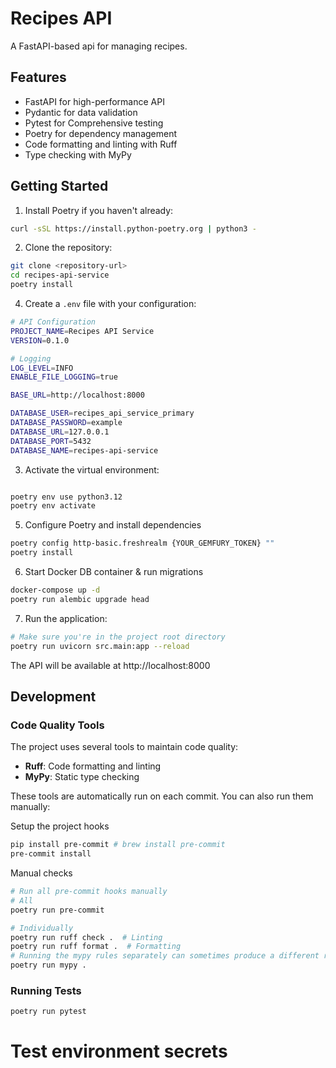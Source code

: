 # Recipes API

A FastAPI-based api for managing recipes.


## Features

- FastAPI for high-performance API
- Pydantic for data validation
- Pytest for Comprehensive testing
- Poetry for dependency management
- Code formatting and linting with Ruff
- Type checking with MyPy

## Getting Started

1. Install Poetry if you haven't already:
```bash
curl -sSL https://install.python-poetry.org | python3 -
```

2. Clone the repository:
```bash
git clone <repository-url>
cd recipes-api-service
poetry install
```

4. Create a `.env` file with your configuration:

```bash
# API Configuration
PROJECT_NAME=Recipes API Service
VERSION=0.1.0

# Logging
LOG_LEVEL=INFO
ENABLE_FILE_LOGGING=true

BASE_URL=http://localhost:8000

DATABASE_USER=recipes_api_service_primary
DATABASE_PASSWORD=example
DATABASE_URL=127.0.0.1
DATABASE_PORT=5432
DATABASE_NAME=recipes-api-service
```

3. Activate the virtual environment:
```bash

poetry env use python3.12
poetry env activate
```

5. Configure Poetry and install dependencies
```bash
poetry config http-basic.freshrealm {YOUR_GEMFURY_TOKEN} ""
poetry install
```
6. Start Docker DB container & run migrations
```bash
docker-compose up -d
poetry run alembic upgrade head
```

7. Run the application:
```bash
# Make sure you're in the project root directory
poetry run uvicorn src.main:app --reload
```

The API will be available at http://localhost:8000

## Development

### Code Quality Tools

The project uses several tools to maintain code quality:

- **Ruff**: Code formatting and linting
- **MyPy**: Static type checking

These tools are automatically run on each commit. You can also run them manually:

Setup the project hooks
```bash
pip install pre-commit # brew install pre-commit
pre-commit install
```

Manual checks
```bash
# Run all pre-commit hooks manually
# All
poetry run pre-commit

# Individually
poetry run ruff check .  # Linting
poetry run ruff format .  # Formatting
# Running the mypy rules separately can sometimes produce a different result than with pre-commit
poetry run mypy . 
```

### Running Tests

```bash
poetry run pytest
```
# Test environment secrets
